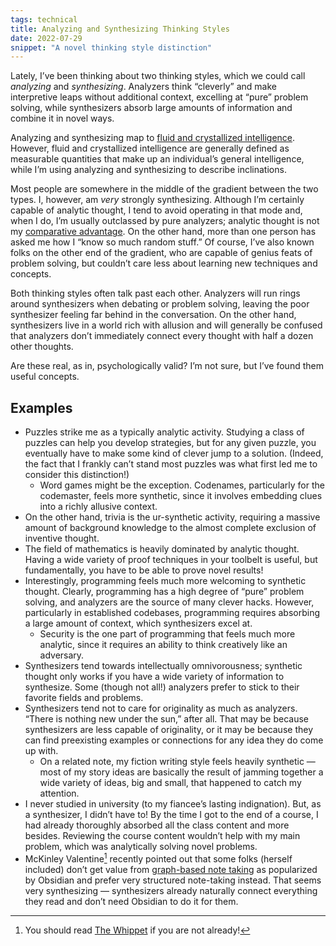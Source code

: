 ```yaml
---
tags: technical
title: Analyzing and Synthesizing Thinking Styles
date: 2022-07-29
snippet: "A novel thinking style distinction"
---
```


Lately, I’ve been thinking about two thinking styles, which we could call _analyzing_ and _synthesizing_. Analyzers think “cleverly” and make interpretive leaps without additional context, excelling at “pure” problem solving, while synthesizers absorb large amounts of information and combine it in novel ways.

Analyzing and synthesizing map to [fluid and crystallized intelligence][1]. However, fluid and crystallized intelligence are generally defined as measurable quantities that make up an individual’s general intelligence, while I’m using analyzing and synthesizing to describe inclinations.

Most people are somewhere in the middle of the gradient between the two types. I, however, am _very_ strongly synthesizing. Although I’m certainly capable of analytic thought, I tend to avoid operating in that mode and, when I do, I’m usually outclassed by pure analyzers; analytic thought is not my [comparative advantage][2]. On the other hand, more than one person has asked me how I “know so much random stuff.” Of course, I’ve also known folks on the other end of the gradient, who are capable of genius feats of problem solving, but couldn’t care less about learning new techniques and concepts.

Both thinking styles often talk past each other. Analyzers will run rings around synthesizers when debating or problem solving, leaving the poor synthesizer feeling far behind in the conversation. On the other hand, synthesizers live in a world rich with allusion and will generally be confused that analyzers don’t immediately connect every thought with half a dozen other thoughts.

Are these real, as in, psychologically valid? I’m not sure, but I’ve found them useful concepts.

## Examples

- Puzzles strike me as a typically analytic activity. Studying a class of puzzles can help you develop strategies, but for any given puzzle, you eventually have to make some kind of clever jump to a solution. (Indeed, the fact that I frankly can’t stand most puzzles was what first led me to consider this distinction!)
	- Word games might be the exception. Codenames, particularly for the codemaster, feels more synthetic, since it involves embedding clues into a richly allusive context.
- On the other hand, trivia is the ur-synthetic activity, requiring a massive amount of background knowledge to the almost complete exclusion of inventive thought.
- The field of mathematics is heavily dominated by analytic thought. Having a wide variety of proof techniques in your toolbelt is useful, but fundamentally, you have to be able to prove novel results!
- Interestingly, programming feels much more welcoming to synthetic thought. Clearly, programming has a high degree of “pure” problem solving, and analyzers are the source of many clever hacks. However, particularly in established codebases, programming requires absorbing a large amount of context, which synthesizers excel at.
	- Security is the one part of programming that feels much more analytic, since it requires an ability to think creatively like an adversary.
- Synthesizers tend towards intellectually omnivorousness; synthetic thought only works if you have a wide variety of information to synthesize. Some (though not all!) analyzers prefer to stick to their favorite fields and problems.
- Synthesizers tend not to care for originality as much as analyzers. “There is nothing new under the sun,” after all. That may be because synthesizers are less capable of originality, or it may be because they can find preexisting examples or connections for any idea they do come up with.
	- On a related note, my fiction writing style feels heavily synthetic — most of my story ideas are basically the result of jamming together a wide variety of ideas, big and small, that happened to catch my attention.
- I never studied in university (to my fiancee’s lasting indignation). But, as a synthesizer, I didn’t have to! By the time I got to the end of a course, I had already thoroughly absorbed all the class content and more besides. Reviewing the course content wouldn’t help with my main problem, which was analytically solving novel problems.
- McKinley Valentine[^1] recently pointed out that some folks (herself included) don’t get value from [graph-based note taking][4] as popularized by Obsidian and prefer very structured note-taking instead. That seems very synthesizing — synthesizers already naturally connect everything they read and don’t need Obsidian to do it for them.

[^1]:	You should read [The Whippet][3] if you are not already!

[1]:	https://en.wikipedia.org/wiki/Fluid_and_crystallized_intelligence
[2]:	https://en.wikipedia.org/wiki/Comparative_advantage
[3]:	https://thewhippet.org/
[4]:	https://thewhippet.org/149-getting-rhizomatic/